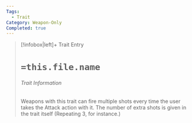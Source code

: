 ```yaml
---
Tags:
  - Trait
Category: Weapon-Only
Completed: true
---
```

> [!infobox|left]+ Trait Entry
> # `=this.file.name`
> ###### Trait Information
> Weapons with this trait can fire multiple shots every time the user takes the Attack action with it. The number of extra shots is given in the trait itself (Repeating 3, for instance.)